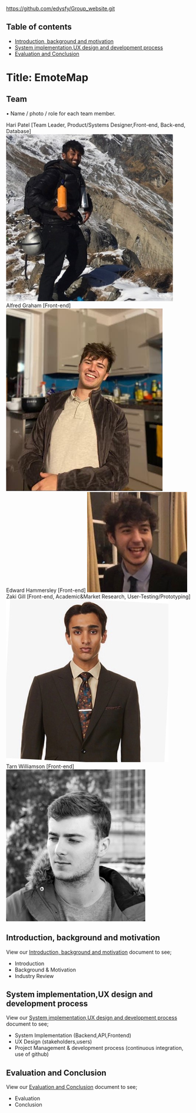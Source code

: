 https://github.com/edysfy/Group_website.git
## Table of contents
* [Introduction, background and motivation](#first)
* [System implementation,UX design and development process](#second)
* [Evaluation and Conclusion](#third)

# Title: EmoteMap

<a name="team"></a>
## Team
•	Name / photo / role for each team member.

Hari Patel  [Team Leader, Product/Systems Designer,Front-end, Back-end, Database]  
![Image of Hari](member_photos/HariPatel.jpg)  
Alfred Graham  [Front-end]
![Image of Hari](member_photos/AlfredGraham.jpg)  
Edward Hammersley  [Front-end]
![Image of Ed](member_photos/EdwardHammersley.jpg)     
Zaki Gill  [Front-end, Academic&Market Research, User-Testing/Prototyping]
![Image of Zaki](member_photos/ZakiGill.jpg)  
Tarn Williamson  [Front-end]
![Image of Tarn](member_photos/TarnWilliamson.jpg)

<a name="first"></a>
## Introduction, background and motivation
View our [Introduction, background and motivation](introSect.md) document to see;
* Introduction
* Background & Motivation
* Industry Review


<a name="second"></a>
## System implementation,UX design and development process
View our [System implementation,UX design and development process](sysImp.md) document to see;
* System Implementation (Backend,API,Frontend)
* UX Design (stakeholders,users)
* Project Management & development process (continuous integration, use of github)



<a name="third"></a>
## Evaluation and Conclusion
View our [Evaluation and Conclusion](evalSect.md) document to see;
* Evaluation
* Conclusion

